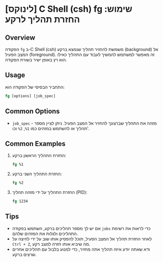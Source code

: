 # [לינוקס] C Shell (csh) fg שימוש: החזרת תהליך לרקע

## Overview
הפקודה `fg` ב-C Shell (csh) משמשת להחזיר תהליך שנמצא ברקע (background) אל המצב הפעיל (foreground). זה מאפשר למשתמש להמשיך לעבוד עם התהליך כאילו הוא רץ באופן ישיר בשורת הפקודה.

## Usage
התחביר הבסיסי של הפקודה הוא:

```csh
fg [options] [job_spec]
```

## Common Options
- `job_spec` - מזהה את התהליך שברצונך להחזיר אל המצב הפעיל. ניתן לציין מספר תהליך או להשתמש במזהים כמו `%1`, `%2` וכו'.

## Common Examples
1. החזרת התהליך הראשון ברקע:
   ```csh
   fg %1
   ```

2. החזרת התהליך השני ברקע:
   ```csh
   fg %2
   ```

3. החזרת התהליך על ידי מזהה תהליך (PID):
   ```csh
   fg 1234
   ```

## Tips
- אם יש לך מספר תהליכים ברקע, השתמש בפקודה `jobs` כדי לראות את רשימת התהליכים ולגלות את המזהים שלהם.
- לאחר החזרת תהליך אל המצב הפעיל, תוכל להפסיק אותו שוב על ידי לחיצה על `Ctrl + Z`, מה שיביא אותו חזרה למצב רקע.
- ודא שאתה יודע איזה תהליך אתה מחזיר, כדי למנוע בלבול עם תהליכים אחרים שרצים ברקע.
